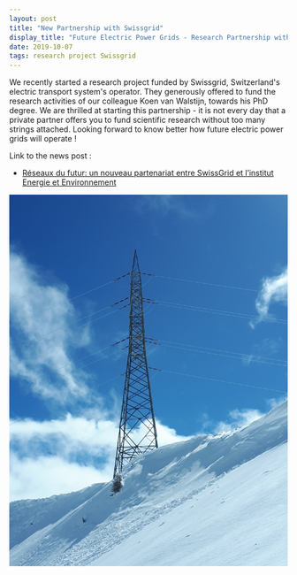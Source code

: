 ```yaml
---
layout: post
title: "New Partnership with Swissgrid"
display_title: "Future Electric Power Grids - Research Partnership with Swissgrid"
date: 2019-10-07
tags: research project Swissgrid
---
```


We recently started a research project funded by Swissgrid, Switzerland's electric transport system's operator. They generously offered to fund the research activities of our colleague Koen van Walstijn, towards his PhD degree. We are thrilled at starting this partnership - it is not every day that a private partner offers you to fund scientific research without too many strings attached. Looking forward to know better how future electric power grids will operate !


Link to the news post :
* [Réseaux du futur: un nouveau partenariat entre SwissGrid et l’institut Energie et Environnement](https://www.hevs.ch/en/hautes-ecoles/school-of-engineering/energy-environmental-engineering/news/power-grids-of-the-future-partnership-between-swissgrid-and-the-institute-of-sustainable-energy-22078)

<img src="/image/vhv_pole.jpg" alt="image" style="width: 700px;"/>
